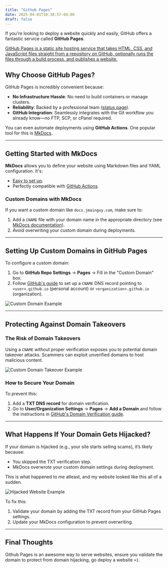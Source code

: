 ```yaml
---
title: "Github Pages"
date: 2025-04-01T10:38:57-04:00
draft: false
---
```


If you're looking to deploy a website quickly and easily, GitHub offers a fantastic service called **GitHub Pages**.

[GitHub Pages is a static site hosting service that takes HTML, CSS, and JavaScript files straight from a repository on GitHub, optionally runs the files through a build process, and publishes a website.](https://docs.github.com/en/pages/getting-started-with-github-pages/about-github-pages)

## Why Choose GitHub Pages?

GitHub Pages is incredibly convenient because:
- **No Infrastructure Hassle**: No need to build containers or manage clusters.
- **Reliability**: Backed by a professional team ([status page](https://www.githubstatus.com/)).
- **GitHub Integration**: Seamlessly integrates with the Git workflow you already know—no FTP, SCP, or cPanel required.

You can even automate deployments using **GitHub Actions**. One popular tool for this is [MkDocs](https://www.mkdocs.org/).

---

## Getting Started with MkDocs

**MkDocs** allows you to define your website using Markdown files and YAML configuration. It's:
- [Easy to set up](https://www.mkdocs.org/getting-started/#getting-started-with-mkdocs).
- Perfectly compatible with [GitHub Actions](https://www.mkdocs.org/user-guide/deploying-your-docs/).

### Custom Domains with MkDocs

If you want a custom domain like `docs.jmainguy.com`, make sure to:
1. Add a `CNAME` file with your domain name in the appropriate directory (see [MkDocs documentation](https://www.mkdocs.org/user-guide/deploying-your-docs/#custom-domains)).
2. Avoid overwriting your custom domain during deployments.

---

## Setting Up Custom Domains in GitHub Pages

To configure a custom domain:
1. Go to **GitHub Repo Settings** → **Pages** → Fill in the "Custom Domain" box.
2. Follow [GitHub's guide](https://docs.github.com/en/pages/configuring-a-custom-domain-for-your-github-pages-site/managing-a-custom-domain-for-your-github-pages-site#configuring-a-subdomain) to set up a `CNAME` DNS record pointing to `<user>.github.io` (personal account) or `<organization>.github.io` (organization).

![Custom Domain Example](/images/customDomains.png)

---

## Protecting Against Domain Takeovers

### The Risk of Domain Takeovers

Using a `CNAME` without proper verification exposes you to potential domain takeover attacks. Scammers can exploit unverified domains to host malicious content.

![Custom Domain Takeover Example](/images/takeover.png)

### How to Secure Your Domain

To prevent this:
1. Add a **TXT DNS record** for domain verification. 
2. Go to **User/Organization Settings** → **Pages** → **Add a Domain** and follow the instructions in [GitHub's Domain Verification guide](https://docs.github.com/en/pages/configuring-a-custom-domain-for-your-github-pages-site/verifying-your-custom-domain-for-github-pages).

---

## What Happens If Your Domain Gets Hijacked?

If your domain is hijacked (e.g., your site starts selling scams), it’s likely because:
- You skipped the TXT verification step.
- MkDocs overwrote your custom domain settings during deployment.

This is what happened to me atleast, and my website looked like this all of a sudden.

![Hijacked Website Example](/images/hijacked.png)


To fix this:
1. Validate your domain by adding the TXT record from your GitHub Pages settings.
2. Update your MkDocs configuration to prevent overwriting.


---

## Final Thoughts

Github Pages is an awesome way to serve websites, ensure you validate the domain to protect from domain hijacking, go deploy a website =).
